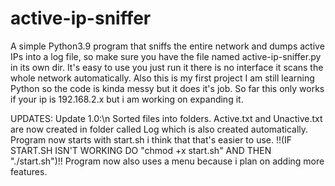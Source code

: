 # active-ip-sniffer
A simple Python3.9 program that sniffs the entire network and dumps active IPs into a log file, so make sure you have the file named active-ip-sniffer.py in its own dir.
It's easy to use you just run it there is no interface it scans the whole network automatically.
Also this is my first project I am still learning Python so the code is kinda messy but it does it's job.
So far this only works if your ip is 192.168.2.x but i am working on expanding it.


UPDATES:
Update 1.0:\n
  Sorted files into folders.
  Active.txt and Unactive.txt are now created in folder called Log which is also created automatically.
  Program now starts with start.sh i think that that's easier to use. !!(IF START.SH ISN'T WORKING DO "chmod +x start.sh" AND THEN "./start.sh")!!
  Program now also uses a menu because i plan on adding more features.
